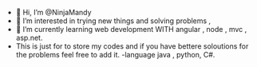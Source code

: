 - 👋 Hi, I’m @NinjaMandy
- 👀 I’m interested in trying new things and solving problems , 
- 🌱 I’m currently learning web development WITH angular , node , mvc , asp.net.
- This is just for to store my codes and if you have bettere soloutions for  the problems feel free to add it.
-language  java , python, C#.

<!---
NinjaMandy/NinjaMandy is a ✨ special ✨ repository because its `README.md` (this file) appears on your GitHub profile.
You can click the Preview link to take a look at your changes.
--->
